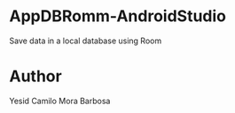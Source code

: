 # AppDBRomm-AndroidStudio

Save data in a local database using Room

# Author
Yesid Camilo Mora Barbosa
